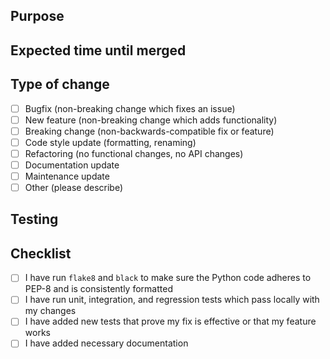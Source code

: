 ## Purpose
<!--
Explain the goal of this PR, if it addresses an existing issue be sure to link to it.
Describe the big picture of your changes here, perhaps using a bullet list if multiple changes are done to accomplish a single goal.
If this PR accomplishes multiple goals, it may be best to create separate PR's for each.
-->

## Expected time until merged
<!--
Comment on whether or not this change is urgent and how long you expect this PR to take to review and be merged.
For example, a week would be a reasonable time frame for an average, non-urgent PR.
-->

## Type of change
<!--
What types of change is it?
Select the appropriate type(s) that describe this PR
-->

- [ ] Bugfix (non-breaking change which fixes an issue)
- [ ] New feature (non-breaking change which adds functionality)
- [ ] Breaking change (non-backwards-compatible fix or feature)
- [ ] Code style update (formatting, renaming)
- [ ] Refactoring (no functional changes, no API changes)
- [ ] Documentation update
- [ ] Maintenance update
- [ ] Other (please describe)

## Testing
<!-- Explain the steps needed to test the new code to verify that it does indeed address the issue and produce the expected behavior. -->

## Checklist
<!-- Put an `x` in the boxes that apply. -->

- [ ] I have run `flake8` and `black` to make sure the Python code adheres to PEP-8 and is consistently formatted
- [ ] I have run unit, integration, and regression tests which pass locally with my changes
- [ ] I have added new tests that prove my fix is effective or that my feature works
- [ ] I have added necessary documentation
